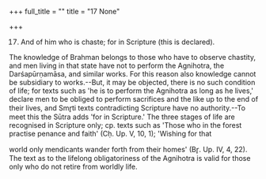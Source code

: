 +++
full_title = ""
title = "17 None"

+++


17. And of him who is chaste; for in Scripture (this is declared).

The knowledge of Brahman belongs to those who have to observe chastity, and men living in that state have not to perform the Agnihotra, the Darśapūrṇamāsa, and similar works. For this reason also knowledge cannot be subsidiary to works.--But, it may be objected, there is no such condition of life; for texts such as 'he is to perform the Agnihotra as long as he lives,' declare men to be obliged to perform sacrifices and the like up to the end of their lives, and Smr̥ti texts contradicting Scripture have no authority.--To meet this the Sūtra adds 'for in Scripture.' The three stages of life are recognised in Scripture only; cp. texts such as 'Those who in the forest practise penance and faith' (Cḥ. Up. V, 10, 1); 'Wishing for that

world only mendicants wander forth from their homes' (Br̥. Up. IV, 4, 22). The text as to the lifelong obligatoriness of the Agnihotra is valid for those only who do not retire from worldly life.

